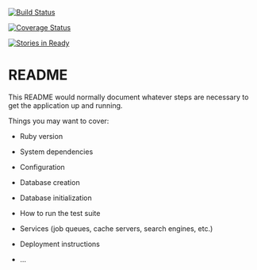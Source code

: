 [![Build Status](https://semaphoreci.com/api/v1/odania/content-catalogue/branches/develop/shields_badge.svg)](https://semaphoreci.com/odania/content-catalogue)

[![Coverage Status](https://coveralls.io/repos/github/junydania/content-catalogue/badge.svg?branch=master)](https://coveralls.io/github/junydania/content-catalogue?branch=master)


[![Stories in Ready](https://badge.waffle.io/junydania/content-catalogue.png?label=ready&title=Ready)](http://waffle.io/junydania/content-catalogue)


# README

This README would normally document whatever steps are necessary to get the
application up and running.

Things you may want to cover:

* Ruby version

* System dependencies

* Configuration

* Database creation

* Database initialization

* How to run the test suite

* Services (job queues, cache servers, search engines, etc.)

* Deployment instructions

* ...
